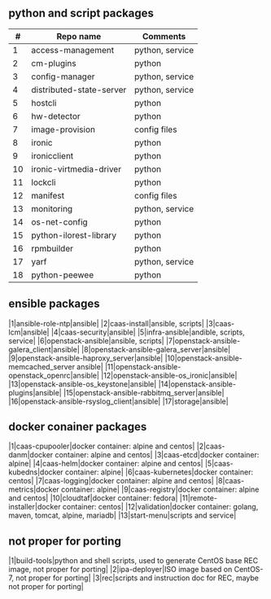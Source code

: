 ## python and script packages

| #     |Repo name|Comments|
|-------|---------|--------|
|1|access-management |python, service|
|2|cm-plugins|python|
|3|config-manager|python, service|
|4|distributed-state-server |python, service|
|5|hostcli|python|
|6|hw-detector|python|
|7|image-provision|config files|
|8|ironic|python|
|9|ironicclient|python|
|10|ironic-virtmedia-driver|python|
|11|lockcli|python|
|12|manifest|config files|
|13|monitoring|python, service|
|14|os-net-config|python|
|15|python-ilorest-library|python|
|16|rpmbuilder|python|
|17|yarf|python, service|
|18|python-peewee|python|

## ensible packages
|1|ansible-role-ntp|ansible|
|2|caas-install|ansible, scripts|
|3|caas-lcm|ansible|
|4|caas-security|ansible|
|5|infra-ansible|andible, scripts, service|
|6|openstack-ansible|ansible, scripts|
|7|openstack-ansible-galera_client|ansible|
|8|openstack-ansible-galera_server|ansible|
|9|openstack-ansible-haproxy_server|ansible|
|10|openstack-ansible-memcached_server ansible|
|11|openstack-ansible-openstack_openrc|ansible|
|12|openstack-ansible-os_ironic|ansible|
|13|openstack-ansible-os_keystone|ansible|
|14|openstack-ansible-plugins|ansible|
|15|openstack-ansible-rabbitmq_server|ansible|
|16|openstack-ansible-rsyslog_client|ansible|
|17|storage|ansible|

## docker conainer packages
|1|caas-cpupooler|docker container: alpine and centos|
|2|caas-danm|docker container: alpine and centos|
|3|caas-etcd|docker container: alpine|
|4|caas-helm|docker container: alpine and centos|
|5|caas-kubedns|docker container: alpine|
|6|caas-kubernetes|docker container: centos|
|7|caas-logging|docker container: alpine and centos|
|8|caas-metrics|docker container: alpine|
|9|caas-registry|docker container: alpine and centos|
|10|cloudtaf|docker container: fedora|
|11|remote-installer|docker container: centos|
|12|validation|docker container: golang, maven, tomcat, alpine, mariadb|
|13|start-menu|scripts and service|

## not proper for porting
|1|build-tools|python and shell scripts, used to generate CentOS base REC image, not proper for porting|
|2|ipa-deployer|ISO image based on CentOS-7, not proper for porting|
|3|rec|scripts and instruction doc for REC, maybe not proper for porting|
